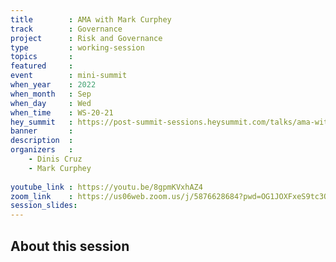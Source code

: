 ```yaml
---
title        : AMA with Mark Curphey
track        : Governance
project      : Risk and Governance
type         : working-session
topics       : 
featured     :
event        : mini-summit
when_year    : 2022
when_month   : Sep
when_day     : Wed
when_time    : WS-20-21
hey_summit   : https://post-summit-sessions.heysummit.com/talks/ama-with-dinis-and-mark-curphey/
banner       : 
description  :
organizers   :
    - Dinis Cruz
    - Mark Curphey
    
youtube_link : https://youtu.be/8gpmKVxhAZ4
zoom_link    : https://us06web.zoom.us/j/5876628684?pwd=OG1JOXFxeS9tc3Qxc1VaS1haWWNsQT09
session_slides:
---
```




## About this session
